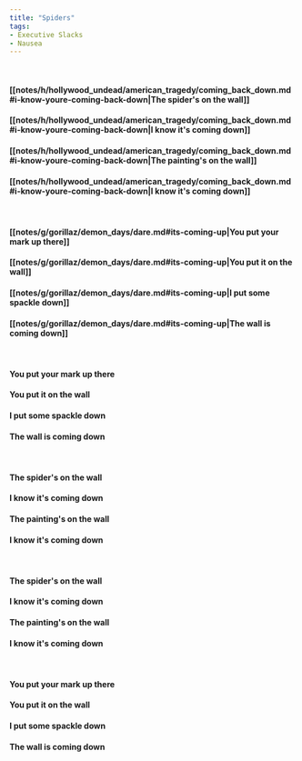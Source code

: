 ```yaml
---
title: "Spiders"
tags:
- Executive Slacks
- Nausea
---
```

&nbsp;
#### [[notes/h/hollywood_undead/american_tragedy/coming_back_down.md#i-know-youre-coming-back-down|The spider's on the wall]]
#### [[notes/h/hollywood_undead/american_tragedy/coming_back_down.md#i-know-youre-coming-back-down|I know it's coming down]]
#### [[notes/h/hollywood_undead/american_tragedy/coming_back_down.md#i-know-youre-coming-back-down|The painting's on the wall]]
#### [[notes/h/hollywood_undead/american_tragedy/coming_back_down.md#i-know-youre-coming-back-down|I know it's coming down]]
&nbsp;
#### [[notes/g/gorillaz/demon_days/dare.md#its-coming-up|You put your mark up there]]
#### [[notes/g/gorillaz/demon_days/dare.md#its-coming-up|You put it on the wall]]
#### [[notes/g/gorillaz/demon_days/dare.md#its-coming-up|I put some spackle down]]
#### [[notes/g/gorillaz/demon_days/dare.md#its-coming-up|The wall is coming down]]
&nbsp;
#### You put your mark up there
#### You put it on the wall
#### I put some spackle down
#### The wall is coming down
&nbsp;
#### The spider's on the wall
#### I know it's coming down
#### The painting's on the wall
#### I know it's coming down
&nbsp;
#### The spider's on the wall
#### I know it's coming down
#### The painting's on the wall
#### I know it's coming down
&nbsp;
#### You put your mark up there
#### You put it on the wall
#### I put some spackle down
#### The wall is coming down
